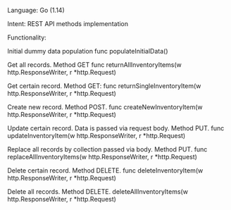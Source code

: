 Language: Go (1.14)

Intent: REST API methods implementation


Functionality:

Initial dummy data population
    func populateInitialData()

Get all records. Method GET
    func returnAllInventoryItems(w http.ResponseWriter, r *http.Request)

Get certain record. Method GET:
    func returnSingleInventoryItem(w http.ResponseWriter, r *http.Request)

Create new record. Method POST. 
    func createNewInventoryItem(w http.ResponseWriter, r *http.Request)

Update certain record. Data is passed via request body. Method PUT.
    func updateInventoryItem(w http.ResponseWriter, r *http.Request)

Replace all records by collection passed via body. Method PUT. 
    func replaceAllInventoryItems(w http.ResponseWriter, r *http.Request)

Delete certain record. Method DELETE.
    func deleteInventoryItem(w http.ResponseWriter, r *http.Request)
 
Delete all records. Method DELETE.
    deleteAllInventoryItems(w http.ResponseWriter, r *http.Request)
